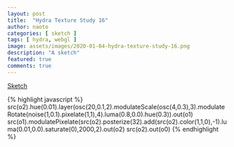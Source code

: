 ```yaml
---
layout: post
title:  "Hydra Texture Study 16"
author: naoto
categories: [ sketch ]
tags: [ hydra, webgl ]
image: assets/images/2020-01-04-hydra-texture-study-16.png
description: "A sketch"
featured: true
comments: true
---
```


[Sketch](https://hydra-editor.glitch.me/?sketch_id=iWNNXQfUTqUr0S7Y&code=c3JjKG8yKS5odWUoMC4wMSkubGF5ZXIob3NjKDIwJTJDMC4xJTJDMikubW9kdWxhdGVTY2FsZShvc2MoNCUyQzAuMyklMkMzKS5tb2R1bGF0ZVJvdGF0ZShub2lzZSgxJTJDMC4xKS5waXhlbGF0ZSgxJTJDMSklMkM0KS5sdW1hKDAuOCUyQzAuMCkuaHVlKDAuMykpLm91dChvMSklMEFzcmMobzEpLm1vZHVsYXRlUGl4ZWxhdGUoc3JjKG8yKS5wb3N0ZXJpemUoMzIpLmFkZChzcmMobzIpLmNvbG9yKDElMkMxJTJDMCklMkMtMSkubHVtYSgwLjAxJTJDMC4wKS5zYXR1cmF0ZSgwKSUyQzIwMDAlMkMyKS5vdXQobzIpJTBBc3JjKG8yKS5vdXQobzApJTBB)

{% highlight javascript %}
src(o2).hue(0.01).layer(osc(20,0.1,2).modulateScale(osc(4,0.3),3).modulateRotate(noise(1,0.1).pixelate(1,1),4).luma(0.8,0.0).hue(0.3)).out(o1)
src(o1).modulatePixelate(src(o2).posterize(32).add(src(o2).color(1,1,0),-1).luma(0.01,0.0).saturate(0),2000,2).out(o2)
src(o2).out(o0)
{% endhighlight %}

